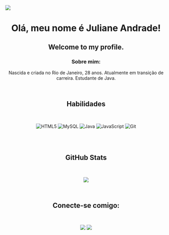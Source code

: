 ![](https://capsule-render.vercel.app/api?type=waving&color=6714a6&height=120&section=heade)

<div align="center">

# Olá, meu nome é Juliane Andrade!


## Welcome to my profile.

### <strong> Sobre mim:</strong> 

Nascida e criada no Rio de Janeiro, 28 anos. Atualmente em transição de carreira.
Estudante de Java.
 </div>
 <br>

<div align="center">

## Habilidades 
<br>

![HTML5](https://img.shields.io/badge/HTML-E34F26?style=for-the-badge&logo=html5&logoColor=white) ![MySQL](https://img.shields.io/badge/mysql-%2300f.svg?style=for-the-badge&logo=mysql&logoColor=white) ![Java](https://img.shields.io/badge/java-%23ED8B00.svg?style=for-the-badge&logo=openjdk&logoColor=white) ![JavaScript](https://img.shields.io/badge/JavaScript-F7DF1E?style=for-the-badge&logo=javascript&logoColor=black) ![Git](https://img.shields.io/badge/Git-F05032?style=for-the-badge&logo=git&logoColor=white)

</div>
<br>
<br>

<div align="center">

## GitHub Stats
<br>

![](https://github-readme-stats.vercel.app/api?username=julianeandradess&show_icons=true&theme=midnight-purple)
</div>

<br>

<div align="center">

##  Conecte-se comigo:

<br>  

<a href="https://instagram.com/julianeandradess?utm_source=qr&igshid=MzNlNGNkZWQ4Mg%3D%3D" target="_blank"><img src="https://img.shields.io/badge/-Instagram-%23E4405F?style=for-the-badge&logo=instagram&logoColor=white" target="_blank"></a> <a href= "mailto:julianeandradesilva@outlook.com"><img src="https://img.shields.io/badge/-Email-000?style=for-the-badge&logo=microsoft-outlook&logoColor=E94D5F" target="_blank"></a> 
  
</div> 
